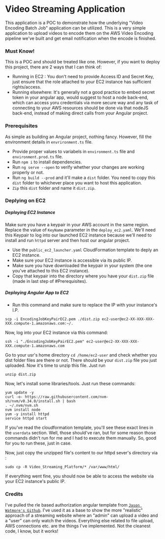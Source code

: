 # Video Streaming Application
This application is a POC to demonstrate how the underlying "Video Encoding Batch Job" application can be utilized. This is a very simple application to upload videos to encode them on the AWS Video Encoding pipeline we've built and get email notification when the encode is finished.

### Must Know!
This is a POC and should be treated like one. However, if you want to deploy this project, there are 2 ways that I can think of:
- Running in EC2 : You don't need to provide Access ID and Secret Key, just ensure that the role attached to your EC2 instance has sufficient rights/access.
- Running elsewhere: It's generally not a good practice to embed secret token in your angular app, would suggest to host a node back-end, which can access yoru credentials via more secure way and any task of connecting to your AWS resources should be done via that nodeJS back-end, instead of making direct calls from your Angular project.

### Prerequisites
As simple as building an Angular project, nothing fancy. However, fill the environment details in `envrironment.ts` file.
- Provide proper values to variabels in `environment.ts` file and `environment.prod.ts` file.
- Run `npm i` to install dependencies.
- Run `ng serve --open` to verify whether your changes are working properly or not.
- Run `ng build --prod` and it'll make a `dist` folder. You need to copy this `dist` folder to whichever place you want to host this application.
- `Zip` this `dist` folder and name it `dist.zip`.

### Deplying on EC2
##### Deploying EC2 Instance
Make sure you have a keypair in your AWS account in the same region. Replace the value of `KeyName` parameter in the `deploy_ec2.yaml`. We'll need this Keypair to log into our launched EC2 instance because we'll need to install and run `httpd` server and then host our angular project.
- Use the `public_ec2_launcher.yaml` CloudFormation template to deply an EC2 instance.
- Make sure your EC2 instance is accessible via its public IP.
- Make sure you have downloaded the keypair in your system (the one you've attached to this EC2 instance).
- Copy that keypair into the directory where you have your `dist.zip` file (made in last step of #Prerequisites).

##### Deploying Angular App to EC2
- Run this command and make sure to replace the IP with your instance's I.P.
```
scp -i EncodingJobKeyPairEC2.pem ./dist.zip ec2-user@ec2-XX-XXX-XXX-XXX.compute-1.amazonaws.com:~/.
```

Now, log into your EC2 instance via this command:
```
ssh -i "./EncodingJobKeyPairEC2.pem" ec2-user@ec2-XX-XXX-XXX-XXX.compute-1.amazonaws.com
```
Go to your usr's home directory `cd /home/ec2-user` and check whether you dist folder files are there or not. There should be your `dist.zip` file you just uploaded. Now it's time to unzip this file. Just run
```
unzip dist.zip
```
Now, let's install some libraries/tools. Just run these commands:
```
yum update -y
curl -o- https://raw.githubusercontent.com/nvm-sh/nvm/v0.34.0/install.sh | bash
. ~/.nvm/nvm.sh
nvm install node
yum -y install httpd
service httpd start
```

If you've read the cloudformation template, you'll see these exact lines in the `userdata` section. Well, those should've ran, but for some reason those commands didn't run for me and I had to execute them manually. So, good for you to run these, just in case.

Now, just copy the unzipped file's content to our httpd sever's directory via :
```
sudo cp -R Video_Streaming_Platform/* /var/www/html/
```

If everything went fine, you should now be able to access the website via your EC2 instance's public IP.

### Credits
I've pulled the rle based authorization angular template from [`Jason Watmore's Github`](https://github.com/cornflourblue/angular-10-role-based-authorization-example). I've used it as a base to show the more "realistic" approach of a streaming website where an "admin" can upload a video and a "user" can only watch the videos. Everything else related to file upload, AWS connections etc. are the things I've implemented. Not the cleanest code, I know, but it works!